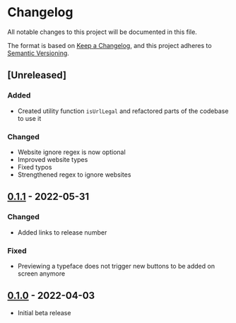 # Changelog

All notable changes to this project will be documented in this file.

The format is based on [Keep a Changelog](https://keepachangelog.com/en/1.0.0/),
and this project adheres to [Semantic Versioning](https://semver.org/spec/v2.0.0.html).

## [Unreleased]
### Added
- Created utility function `isUrlLegal` and refactored parts of the codebase to use it
### Changed
- Website ignore regex is now optional
- Improved website types
- Fixed typos
- Strengthened regex to ignore websites

## [0.1.1] - 2022-05-31
### Changed
- Added links to release number
### Fixed
- Previewing a typeface does not trigger new buttons to be added on screen anymore

## [0.1.0] - 2022-04-03
- Initial beta release

[0.1.0]: https://github.com/DaveKeehl/fonts-jar/releases/tag/0.1.0
[0.1.1]: https://github.com/DaveKeehl/fonts-jar/compare/0.1.0...0.1.1